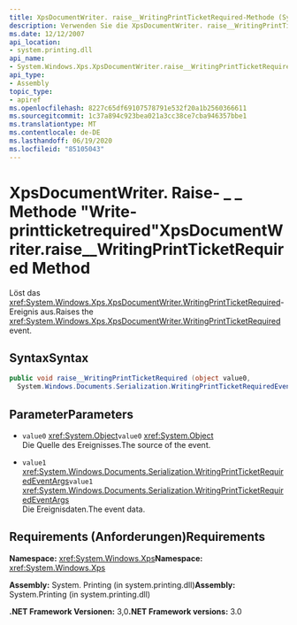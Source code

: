 ```yaml
---
title: XpsDocumentWriter. raise__WritingPrintTicketRequired-Methode (System. Windows. Xps)
description: Verwenden Sie die XpsDocumentWriter. raise__WritingPrintTicketRequired-Methode, die das Ereignis "Write-printticketrequired" für ein XPS-Dokument in .net auslöst.
ms.date: 12/12/2007
api_location:
- system.printing.dll
api_name:
- System.Windows.Xps.XpsDocumentWriter.raise__WritingPrintTicketRequired
api_type:
- Assembly
topic_type:
- apiref
ms.openlocfilehash: 8227c65df69107578791e532f20a1b2560366611
ms.sourcegitcommit: 1c37a894c923bea021a3cc38ce7cba946357bbe1
ms.translationtype: MT
ms.contentlocale: de-DE
ms.lasthandoff: 06/19/2020
ms.locfileid: "85105043"
---
```

# <a name="xpsdocumentwriterraise__writingprintticketrequired-method"></a><span data-ttu-id="64c10-103">XpsDocumentWriter. Raise- \_ \_ Methode "Write-printticketrequired"</span><span class="sxs-lookup"><span data-stu-id="64c10-103">XpsDocumentWriter.raise\_\_WritingPrintTicketRequired Method</span></span>

<span data-ttu-id="64c10-104">Löst das <xref:System.Windows.Xps.XpsDocumentWriter.WritingPrintTicketRequired>-Ereignis aus.</span><span class="sxs-lookup"><span data-stu-id="64c10-104">Raises the <xref:System.Windows.Xps.XpsDocumentWriter.WritingPrintTicketRequired> event.</span></span>

## <a name="syntax"></a><span data-ttu-id="64c10-105">Syntax</span><span class="sxs-lookup"><span data-stu-id="64c10-105">Syntax</span></span>

```csharp
public void raise__WritingPrintTicketRequired (object value0,
  System.Windows.Documents.Serialization.WritingPrintTicketRequiredEventArgs value1);
```

## <a name="parameters"></a><span data-ttu-id="64c10-106">Parameter</span><span class="sxs-lookup"><span data-stu-id="64c10-106">Parameters</span></span>

- <span data-ttu-id="64c10-107">`value0` <xref:System.Object></span><span class="sxs-lookup"><span data-stu-id="64c10-107">`value0` <xref:System.Object></span></span>  
  <span data-ttu-id="64c10-108">Die Quelle des Ereignisses.</span><span class="sxs-lookup"><span data-stu-id="64c10-108">The source of the event.</span></span>

- <span data-ttu-id="64c10-109">`value1`  <xref:System.Windows.Documents.Serialization.WritingPrintTicketRequiredEventArgs></span><span class="sxs-lookup"><span data-stu-id="64c10-109">`value1`  <xref:System.Windows.Documents.Serialization.WritingPrintTicketRequiredEventArgs></span></span>  
  <span data-ttu-id="64c10-110">Die Ereignisdaten.</span><span class="sxs-lookup"><span data-stu-id="64c10-110">The event data.</span></span>

## <a name="requirements"></a><span data-ttu-id="64c10-111">Requirements (Anforderungen)</span><span class="sxs-lookup"><span data-stu-id="64c10-111">Requirements</span></span>

<span data-ttu-id="64c10-112">**Namespace:** <xref:System.Windows.Xps></span><span class="sxs-lookup"><span data-stu-id="64c10-112">**Namespace:** <xref:System.Windows.Xps></span></span>

<span data-ttu-id="64c10-113">**Assembly:** System. Printing (in system.printing.dll)</span><span class="sxs-lookup"><span data-stu-id="64c10-113">**Assembly:** System.Printing (in system.printing.dll)</span></span>

<span data-ttu-id="64c10-114">**.NET Framework Versionen:** 3,0</span><span class="sxs-lookup"><span data-stu-id="64c10-114">**.NET Framework versions:** 3.0</span></span>
